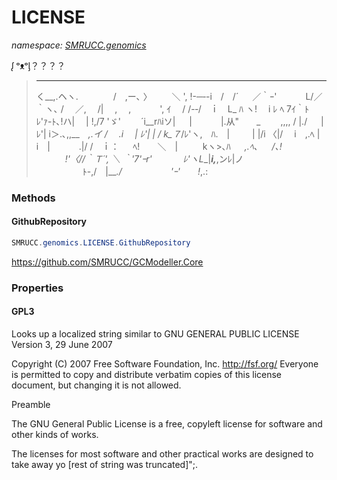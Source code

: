 ﻿# LICENSE
_namespace: [SMRUCC.genomics](./index.md)_

ᶘ ᵒᴥᵒᶅ？？？？

> 
>   _______           _______
>  く__,.ヘヽ.　　　　/　,ー､ 〉
> 　　＼ ', !-─‐-i　/　/´
>  　 ／｀ｰ'　　　 L/／｀ヽ､
>   /　 ／,　 /|　 ,　 ,　　　 ',
>   ｲ 　/ /-‐/　ｉ　L_ ﾊ ヽ!　 i
>    ﾚ ﾍ 7ｲ｀ﾄ　 ﾚ'ｧ-ﾄ､!ハ|　 |
>   !,/7 'ゞ'　　 ´i__rﾊiソ| 　 |　　　
>   |.从"　　_　　 ,,,, / |./ 　 |
>   ﾚ'| i＞.､,,__　_,.イ / 　.i 　|
>     ﾚ'| | / k_７_/ﾚ'ヽ,　ﾊ.　|
> 　　 | |/i 〈|/　 i　,.ﾍ |　i　|
> 　　　.|/ /　ｉ： 　 ﾍ!　　＼　|
>  　 　 kヽ>､ﾊ 　 _,.ﾍ､ 　 /､!
> 　　　 !'〈//｀Ｔ´', ＼ ｀'7'ｰr'
> 　　　 ﾚ'ヽL__|___i,___,ンﾚ|ノ
> 　　 　　　ﾄ-,/　|___./
> 　　 　　　'ｰ'　　!_,.:
>  


### Methods

#### GithubRepository
```csharp
SMRUCC.genomics.LICENSE.GithubRepository
```
https://github.com/SMRUCC/GCModeller.Core


### Properties

#### GPL3
Looks up a localized string similar to GNU GENERAL PUBLIC LICENSE
 Version 3, 29 June 2007

 Copyright (C) 2007 Free Software Foundation, Inc. <http://fsf.org/>
 Everyone is permitted to copy and distribute verbatim copies
 of this license document, but changing it is not allowed.

 Preamble

 The GNU General Public License is a free, copyleft license for
software and other kinds of works.

 The licenses for most software and other practical works are designed
to take away yo [rest of string was truncated]";.
